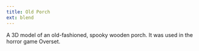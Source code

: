 ```yaml
---
title: Old Porch
ext: blend
---
```

A 3D model of an old-fashioned, spooky wooden porch. It was used in the horror game Overset.
